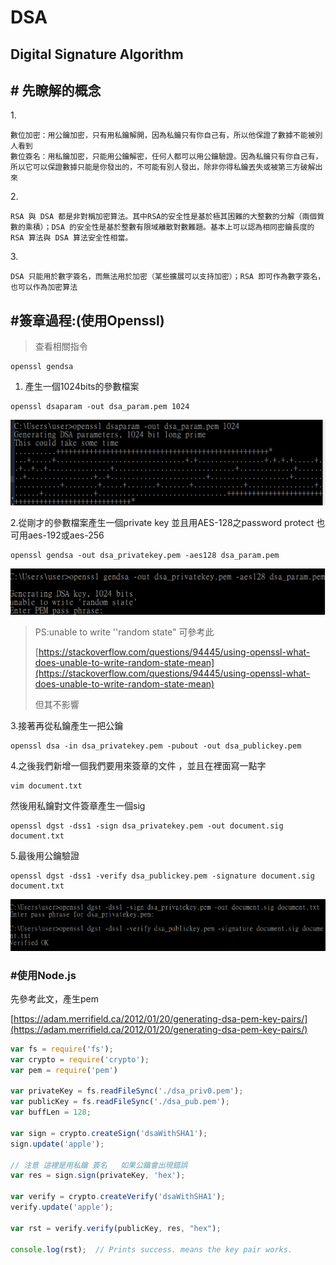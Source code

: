 # DSA

## Digital Signature Algorithm <a href="#firstheading" id="firstheading"></a>

## # 先瞭解的概念

1\.

```
數位加密：用公鑰加密，只有用私鑰解開，因為私鑰只有你自己有，所以他保證了數據不能被別人看到
數位簽名：用私鑰加密，只能用公鑰解密，任何人都可以用公鑰驗證。因為私鑰只有你自己有，所以它可以保證數據只能是你發出的，不可能有別人發出，除非你得私鑰丟失或被第三方破解出來
```

2\.

```
RSA 與 DSA 都是非對稱加密算法。其中RSA的安全性是基於極其困難的大整數的分解（兩個質數的乘積）；DSA 的安全性是基於整數有限域離散對數難題。基本上可以認為相同密鑰長度的 RSA 算法與 DSA 算法安全性相當。
```

3\.

```
DSA 只能用於數字簽名，而無法用於加密（某些擴展可以支持加密）；RSA 即可作為數字簽名，也可以作為加密算法
```

## #簽章過程:(使用Openssl)

> 查看相關指令

```
openssl gendsa
```

1. 產生一個1024bits的參數檔案

```
openssl dsaparam -out dsa_param.pem 1024
```

![](.gitbook/assets/dsa01.png)

2.從剛才的參數檔案產生一個private key 並且用AES-128之password protect 也可用aes-192或aes-256

```
openssl gendsa -out dsa_privatekey.pem -aes128 dsa_param.pem
```

![](.gitbook/assets/dsa02.png)

> PS:unable to write ''random state" 可參考此
>
> [https://stackoverflow.com/questions/94445/using-openssl-what-does-unable-to-write-random-state-mean](https://stackoverflow.com/questions/94445/using-openssl-what-does-unable-to-write-random-state-mean)
>
> 但其不影響

3.接著再從私鑰產生一把公鑰

```
openssl dsa -in dsa_privatekey.pem -pubout -out dsa_publickey.pem
```

4.之後我們新增一個我們要用來簽章的文件 ，並且在裡面寫一點字

```
vim document.txt
```

然後用私鑰對文件簽章產生一個sig

```
openssl dgst -dss1 -sign dsa_privatekey.pem -out document.sig document.txt
```

5.最後用公鑰驗證

```
openssl dgst -dss1 -verify dsa_publickey.pem -signature document.sig document.txt
```

![](.gitbook/assets/dsa04.png)

### #使用Node.js

先參考此文，產生pem

[https://adam.merrifield.ca/2012/01/20/generating-dsa-pem-key-pairs/](https://adam.merrifield.ca/2012/01/20/generating-dsa-pem-key-pairs/)

```javascript
var fs = require('fs');
var crypto = require('crypto');
var pem = require('pem')

var privateKey = fs.readFileSync('./dsa_priv0.pem');     
var publicKey = fs.readFileSync('./dsa_pub.pem');
var buffLen = 128;

var sign = crypto.createSign('dsaWithSHA1');
sign.update('apple');

// 注意 這裡是用私鑰 簽名   如果公鑰會出現錯誤
var res = sign.sign(privateKey, 'hex');

var verify = crypto.createVerify('dsaWithSHA1');
verify.update('apple');

var rst = verify.verify(publicKey, res, "hex");

console.log(rst);  // Prints success. means the key pair works.
```
